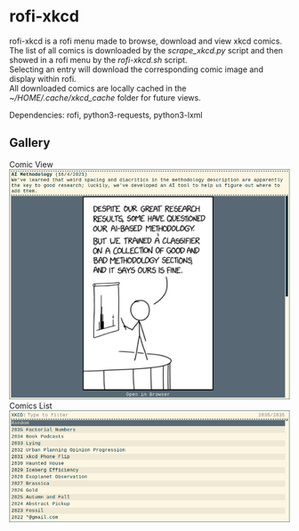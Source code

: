 # rofi-xkcd
rofi-xkcd is a rofi menu made to browse, download and view xkcd comics.  
The list of all comics is downloaded by the *scrape_xkcd.py* script and then showed in a rofi menu by the *rofi-xkcd.sh* script.  
Selecting an entry will download the corresponding comic image and display within rofi.  
All downloaded comics are locally cached in the *~/HOME/.cache/xkcd_cache* folder for future views. 

Dependencies: rofi, python3-requests, python3-lxml

## Gallery
Comic View
![Comic](https://github.com/giomatfois62/rofi-xkcd/blob/main/comic.png)
Comics List
![List](https://github.com/giomatfois62/rofi-xkcd/blob/main/list.png)
